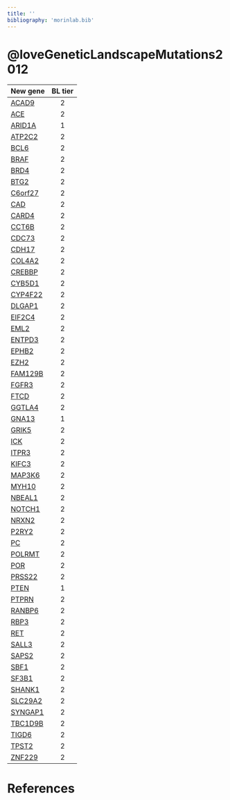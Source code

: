 ```yaml
---
title: ''
bibliography: 'morinlab.bib'
---
```


# @loveGeneticLandscapeMutations2012
|New gene|BL tier|
|:-|:-:|
|[ACAD9](ACAD9)|2 |
|[ACE](ACE)|2 |
|[ARID1A](ARID1A)|1 |
|[ATP2C2](ATP2C2)|2 |
|[BCL6](BCL6)|2 |
|[BRAF](BRAF)|2 |
|[BRD4](BRD4)|2 |
|[BTG2](BTG2)|2 |
|[C6orf27](C6orf27)|2 |
|[CAD](CAD)|2 |
|[CARD4](CARD4)|2 |
|[CCT6B](CCT6B)|2 |
|[CDC73](CDC73)|2 |
|[CDH17](CDH17)|2 |
|[COL4A2](COL4A2)|2 |
|[CREBBP](CREBBP)|2 |
|[CYB5D1](CYB5D1)|2 |
|[CYP4F22](CYP4F22)|2 |
|[DLGAP1](DLGAP1)|2 |
|[EIF2C4](EIF2C4)|2 |
|[EML2](EML2)|2 |
|[ENTPD3](ENTPD3)|2 |
|[EPHB2](EPHB2)|2 |
|[EZH2](EZH2)|2 |
|[FAM129B](FAM129B)|2 |
|[FGFR3](FGFR3)|2 |
|[FTCD](FTCD)|2 |
|[GGTLA4](GGTLA4)|2 |
|[GNA13](GNA13)|1 |
|[GRIK5](GRIK5)|2 |
|[ICK](ICK)|2 |
|[ITPR3](ITPR3)|2 |
|[KIFC3](KIFC3)|2 |
|[MAP3K6](MAP3K6)|2 |
|[MYH10](MYH10)|2 |
|[NBEAL1](NBEAL1)|2 |
|[NOTCH1](NOTCH1)|2 |
|[NRXN2](NRXN2)|2 |
|[P2RY2](P2RY2)|2 |
|[PC](PC)|2 |
|[POLRMT](POLRMT)|2 |
|[POR](POR)|2 |
|[PRSS22](PRSS22)|2 |
|[PTEN](PTEN)|1 |
|[PTPRN](PTPRN)|2 |
|[RANBP6](RANBP6)|2 |
|[RBP3](RBP3)|2 |
|[RET](RET)|2 |
|[SALL3](SALL3)|2 |
|[SAPS2](SAPS2)|2 |
|[SBF1](SBF1)|2 |
|[SF3B1](SF3B1)|2 |
|[SHANK1](SHANK1)|2 |
|[SLC29A2](SLC29A2)|2 |
|[SYNGAP1](SYNGAP1)|2 |
|[TBC1D9B](TBC1D9B)|2 |
|[TIGD6](TIGD6)|2 |
|[TPST2](TPST2)|2 |
|[ZNF229](ZNF229)|2 |

# References

